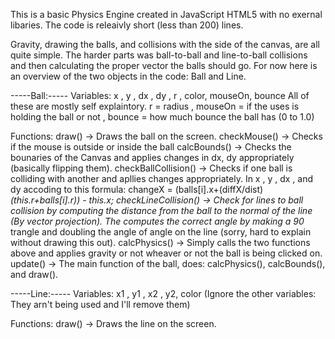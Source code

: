 This is a basic Physics Engine created in JavaScript HTML5 with no exernal libaries. The code is releaivly short (less than 200) lines.

Gravity, drawing the balls, and collisions with the side of the canvas, are all quite simple. The harder parts was ball-to-ball
and line-to-ball collisions and then calculating the proper vector the balls should go. For now here is an overview of the two objects in
the code: Ball and Line.

-----Ball:-----
Variables: x , y , dx , dy , r , color, mouseOn, bounce
  All of these are mostly self explaintory. r = radius , mouseOn = if the uses is holding the ball or not , bounce = how much bounce the ball has (0 to 1.0)
  
Functions:
  draw() -> Draws the ball on the screen.
  checkMouse() -> Checks if the mouse is outside or inside the ball
  calcBounds() -> Checks the bounaries of the Canvas and applies changes in dx, dy appropriately (basically flipping them).
  checkBallCollision() -> Checks if one ball is colliding with another and apllies changes appropriately. In x , y , dx , and dy accoding to this formula: changeX = (balls[i].x+(diffX/dist)*(this.r+balls[i].r)) - this.x; 
  checkLineCollision() -> Check for lines to ball collision by computing the distance from the ball to the normal of the line (By vector projection). The computes the correct angle by making a 90* trangle and doubling the angle of angle on the line (sorry, hard to explain without drawing this out).
  calcPhysics() -> Simply calls the two functions above and applies gravity or not wheaver or not the ball is being clicked on.
  update() -> The main function of the ball, does: calcPhysics(), calcBounds(), and draw().
  
-----Line:-----
Variables: x1 , y1 , x2 , y2, color (Ignore the other variables: They arn't being used and I'll remove them)

Functions:
  draw() -> Draws the line on the screen.
